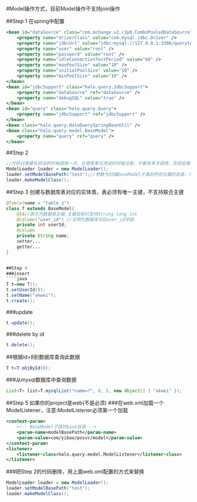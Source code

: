 #Model操作方式，目前Model操作不支持join操作

##Step 1 在spring中配置
````xml
<bean id="dataSource" class="com.mchange.v2.c3p0.ComboPooledDataSource">
	<property name="driverClass" value="com.mysql.jdbc.Driver" />
	<property name="jdbcUrl" value="jdbc:mysql://127.0.0.1:3306/querytest?useUnicode=true&amp;characterEncoding=UTF-8" />
	<property name="user" value="root" />
	<property name="password" value="root" />
	<property name="idleConnectionTestPeriod" value="60" />
	<property name="maxPoolSize" value="10" />
	<property name="initialPoolSize" value="10" />
	<property name="minPoolSize" value="10" />
</bean>
<bean id="jdbcSupport" class="halo.query.JdbcSupport">
	<property name="dataSource" ref="dataSource" />
	<property name="debugSQL" value="true" />
</bean>
<bean id="query" class="halo.query.Query">
	<property name="jdbcSupport" ref="jdbcSupport" />
</bean>
<bean class="halo.query.HaloQuerySpringBeanUtil" />
<bean class="halo.query.model.BaseModel">
	<property name="query" ref="query" />
</bean>
````

##Step 2
````java
//代码只需要在启动的时候调用一次，在使用单元测试的时候注意，不要有多次调用，否则会报错误信息
ModelLoader loader = new ModelLoader();
loader.setModelBasePath("test");//参数为扫描BaseModel子类的所在位置的目录，可以设置最大的目录，也可以设置Model的目录,例如: test/model
loader.makeModelClass();
````
##Step 3 创建与数据库表对应的实体类，表必须有唯一主键，不支持联合主键
```` java
@Table(name = "table_1")
class T extends BaseModel{
	@Id//表示为数据表主键,主键目前只支持String long int
	@Column("user_id") //注明为数据库对应user_id字段
	private int userId;
	@column
	private String name;
	setter...
	getter...
}


##Step 4
###insert
````java
T t=new T();
t.setUserId(9);
t.setName("akwei");
t.create();
````

###update
````java
t.update();
````

###delete by id
````java
t.delete();
````

##根据id=8到数据库查询此数据
````java
T t=T.objById(8);
````

###从mysql数据库中查询数据
````java
List<T> list=T.mysqlList("name=?", 0, 5, new Object[] { "akwei" });
````


##Step 5 如果你的project是web(不是必须)
###在web.xml加载一个ModelListener，注意:ModelListener必须第一个加载
````xml
<context-param>
	<!-- BaseModel子类的base目录 -->
	<param-name>modelBasePath</param-name>
	<param-value>com/yibao/posvr/model</param-value>
</context-param>
<listener>
	<listener-class>halo.query.model.ModelListener</listener-class>
</listener>
````
###把Step 2的代码删除，用上面web.xml配置的方式来替换
````java
ModelLoader loader = new ModelLoader();
loader.setModelBasePath("test");
loader.makeModelClass();
````
